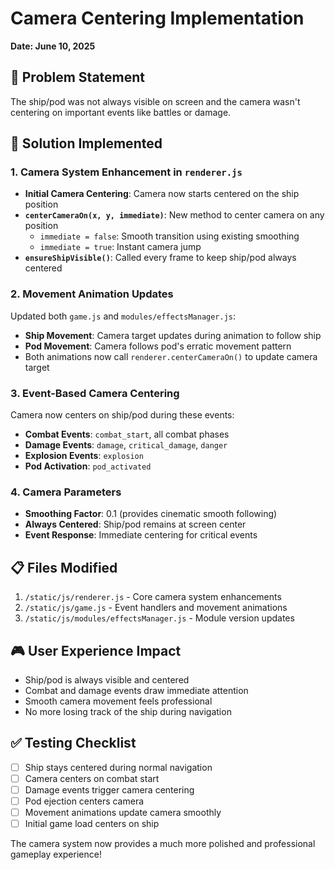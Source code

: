 # Camera Centering Implementation
**Date: June 10, 2025**

## 🎯 Problem Statement
The ship/pod was not always visible on screen and the camera wasn't centering on important events like battles or damage.

## 🔧 Solution Implemented

### 1. Camera System Enhancement in `renderer.js`
- **Initial Camera Centering**: Camera now starts centered on the ship position
- **`centerCameraOn(x, y, immediate)`**: New method to center camera on any position
  - `immediate = false`: Smooth transition using existing smoothing
  - `immediate = true`: Instant camera jump
- **`ensureShipVisible()`**: Called every frame to keep ship/pod always centered

### 2. Movement Animation Updates
Updated both `game.js` and `modules/effectsManager.js`:
- **Ship Movement**: Camera target updates during animation to follow ship
- **Pod Movement**: Camera follows pod's erratic movement pattern
- Both animations now call `renderer.centerCameraOn()` to update camera target

### 3. Event-Based Camera Centering
Camera now centers on ship/pod during these events:
- **Combat Events**: `combat_start`, all combat phases
- **Damage Events**: `damage`, `critical_damage`, `danger`
- **Explosion Events**: `explosion`
- **Pod Activation**: `pod_activated`

### 4. Camera Parameters
- **Smoothing Factor**: 0.1 (provides cinematic smooth following)
- **Always Centered**: Ship/pod remains at screen center
- **Event Response**: Immediate centering for critical events

## 📋 Files Modified
1. `/static/js/renderer.js` - Core camera system enhancements
2. `/static/js/game.js` - Event handlers and movement animations
3. `/static/js/modules/effectsManager.js` - Module version updates

## 🎮 User Experience Impact
- Ship/pod is always visible and centered
- Combat and damage events draw immediate attention
- Smooth camera movement feels professional
- No more losing track of the ship during navigation

## ✅ Testing Checklist
- [ ] Ship stays centered during normal navigation
- [ ] Camera centers on combat start
- [ ] Damage events trigger camera centering
- [ ] Pod ejection centers camera
- [ ] Movement animations update camera smoothly
- [ ] Initial game load centers on ship

The camera system now provides a much more polished and professional gameplay experience!
